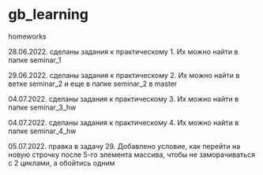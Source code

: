 # gb_learning
homeworks

28.06.2022. сделаны задания к практическому 1. Их можно найти в папке seminar_1

29.06.2022. сделаны задания к практическому 2. Их можно найти в ветке seminar_2 и еще в папке seminar_2 в master

04.07.2022. сделаны задания к практическому 3. Их можно найти в папке seminar_3_hw

04.07.2022. сделаны задания к практическому 4. Их можно найти в папке seminar_4_hw

05.07.2022. правка в задачу 29. Добавлено условие, как перейти на новую строчку после 5-го элемента массива, чтобы не заморачиваться с 2 циклами, а обойтись одним
